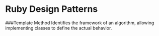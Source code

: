 # Ruby Design Patterns


###Template Method
Identifies the framework of an algorithm, allowing implementing classes to define the actual behavior.
